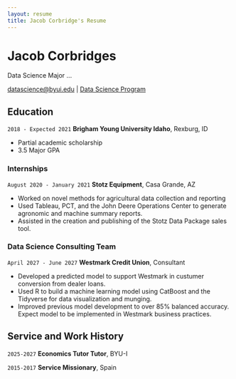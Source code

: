 ```yaml
---
layout: resume
title: Jacob Corbridge's Resume
---
```

# Jacob Corbridges
Data Science Major ...

<div id="webaddress">
<a href="datascience@byui.edu">datascience@byui.edu</a>
| <a href="https://byuidatascience.github.io/development.html">Data Science Program</a>
</div>

<!-- https://www.monique.tech/the-art-of-markdown -->


## Education

`2018 - Expected 2021`
__Brigham Young University Idaho__, Rexburg, ID

- Partial academic scholarship
- 3.5 Major GPA

### Internships

`August 2020 - January 2021`
__Stotz Equipment__, Casa Grande, AZ

- Worked on novel methods for agricultural data collection and reporting
- Used Tableau, PCT, and the John Deere Operations Center to generate agronomic and machine summary reports.
- Assisted in the creation and publishing of the Stotz Data Package sales tool. 

### Data Science Consulting Team

`April 2027 - June 2027`
__Westmark Credit Union__, Consultant

- Developed a predicted model to support Westmark in custumer conversion from dealer loans.
- Used R to build a machine learning model using CatBoost and the Tidyverse for data visualization and munging. 
- Improved previous model development to over 85% balanced accuracy. Expect model to be implemented in Westmark business practices.

## Service and Work History

`2025-2027`
__Economics Tutor Tutor__, BYU-I


`2015-2017`
__Service Missionary__, Spain



<!-- ### Footer

Last updated: May 2013 -->
